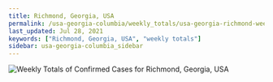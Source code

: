 ```yaml
---
title: Richmond, Georgia, USA
permalink: /usa-georgia-columbia/weekly_totals/usa-georgia-richmond-weekly_totals.html
last_updated: Jul 28, 2021
keywords: ["Richmond, Georgia, USA", "weekly totals"]
sidebar: usa-georgia-columbia_sidebar
---
```


![Weekly Totals of Confirmed Cases for Richmond, Georgia, USA](/covid_tracker/images/graphs/usa-georgia-richmond-weekly_totals_graph.png)
